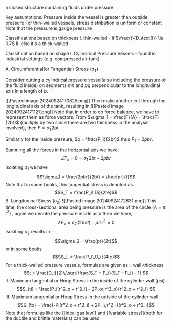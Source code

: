 a closed structure containing fluids under pressure

Key assumptions:
	Pressure inside the vessel is greater than outside pressure
	For thin-walled vessels, stress distribution is uniform or constant
	Note that the pressure is gauge pressure

Classifications based on thickness
I. thin-walled - if $\frac{t}{D_\text{i}} \le 0.7$ 
II. else it's a thick-walled 

Classification based on shape
I. Cylindrical Pressure Vessels - found in industrial settings (e.g. compressed air
tank) 

A. Circumferential(or Tangential) Stress $(\sigma_{\text{T}})$  

Consider cutting a cylindrical pressure vessel(also including the pressure
of the fluid inside) on segments $mn$ and $pq$ perpendicular to the 
longitudinal axis in a length of $b$. 

![[Pasted image 20240924170825.png]]
Then make another cut through the longitudinal axis of the tank, resulting in
![[Pasted image 20240924171127.png]] 
Note that in order to do force balance, we have to represent them as force
vectors. From $\sigma_1 = \frac{F}{A} = \frac{F}{2bt}$ (multiply by two since there are two thickness
in the analysis involved), then $F = \sigma_1\,2bt$. 

Similarly for the inside pressure, $p = \frac{P_1}{2br}$ thus $P_1 = 2pbr$.

Summing all the forces in the horizontal axis we have:
$$ \varSigma F_x = 0 = \sigma_1\,2bt - 2pbr$$
Isolating $\sigma_1$ we have
$$\sigma_1 = \frac{2pbr}{2bt} = \frac{pr}{t}$$
Note that in some books, this tangential stress is denoted as 
$$S_T = \frac{P_i\,Di}{2te}$$
B. Longitudinal Stress $(\sigma_2)$ 
![[Pasted image 20240924172631.png]] 
This time, the cross-sectional area being pressure is the area of the circle
$(A = \pi \,r^2)$ , again we denote the pressure inside as $p$ then we have;
$$\varSigma\,F_x = \sigma_2\,(2\pi\,rt) - p\pi\,r^2  = 0 $$
Isolating $\sigma_2$ results in 
$$\sigma_2 = \frac{pr}{2t}$$ or in some books
$$\\S_L = \frac{P_i\,D_i}{4te}$$
For a thick-walled pressure vessels, formulas are given as
I. wall-thickness
$$t = \frac{D_i}{2}\,\sqrt{\frac{S_T + P_i}{S_T - P_i} - 1} $$
II. Maximum tangential or Hoop Stress in the inside of the cylinder wall $(psi)$ 
$$S_{ti} = \frac{P_i(r^2_o + r^2_i) - 2P_o\,r^2_o}{r^2_o + r^2_i} $$
III. Maximum tangential or Hoop Stress in the outside of the cylinder wall
$$S_{to} = \frac{-Pi(r^2_o + r^2_i) + 2P_i\,r^2_i}{r^2_o + r^2_i}$$Note that formulas like the [[ideal gas law]]  and [[variable stress]](both for the 
ductile and brittle materials) can be used